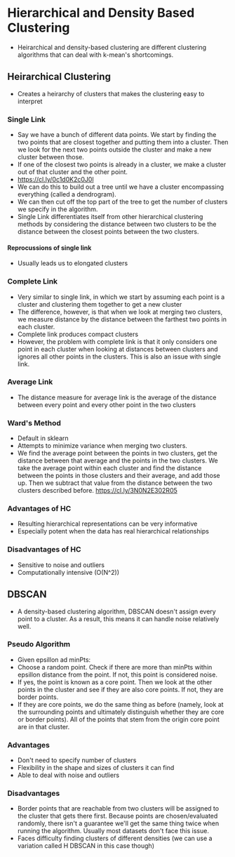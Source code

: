 # Hierarchical and Density Based Clustering
- Heirarchical and density-based clustering are different clustering algorithms that can deal with k-mean's shortcomings.

## Heirarchical Clustering
- Creates a heirarchy of clusters that makes the clustering easy to interpret

### Single Link
- Say we have a bunch of different data points. We start by finding the two points that are closest together and putting them into a cluster. Then we look for the next two points outside the cluster and make a new cluster between those.
- If one of the closest two points is already in a cluster, we make a cluster out of that cluster and the other point.
- https://cl.ly/0c1d0K2c0J0l
- We can do this to build out a tree until we have a cluster encompassing everything (called a dendrogram).
- We can then cut off the top part of the tree to get the number of clusters we specify in the algorithm.
- Single Link differentiates itself from other hierarchical clustering methods by considering the distance between two clusters to be the distance between the closest points between the two clusters.

#### Reprocussions of single link
- Usually leads us to elongated clusters

### Complete Link
- Very similar to single link, in which we start by assuming each point is a cluster and clustering them together to get a new cluster
- The difference, however, is that when we look at merging two clusters, we measure distance by the distance between the farthest two points in each cluster.
- Complete link produces compact clusters
- However, the problem with complete link is that it only considers one point in each cluster when looking at distances between clusters and ignores all other points in the clusters. This is also an issue with single link.

### Average Link
- The distance measure for average link is the average of the distance between every point and every other point in the two clusters

### Ward's Method
- Default in sklearn
- Attempts to minimize variance when merging two clusters.
- We find the average point between the points in two clusters, get the distance between that average and the points in the two clusters. We take the average point within each cluster and find the distance between the points in those clusters and their average, and add those up. Then we subtract that value from the distance between the two clusters described before. https://cl.ly/3N0N2E302R05

### Advantages of HC
- Resulting hierarchical representations can be very informative
- Especially potent when the data has real hierarchical relationships

### Disadvantages of HC
- Sensitive to noise and outliers
- Computationally intensive (O(N^2))

## DBSCAN
- A density-based clustering algorithm, DBSCAN doesn't assign every point to a cluster. As a result, this means it can handle noise relatively well.

### Pseudo Algorithm
- Given epsillon ad minPts:
- Choose a random point. Check if there are more than minPts within epsillon distance from the point. If not, this point is considered noise.
- If yes, the point is known as a core point. Then we look at the other points in the cluster and see if they are also core points. If not, they are border points.
- If they are core points, we do the same thing as before (namely, look at the surrounding points and ultimately distinguish whether they are core or border points). All of the points that stem from the origin core point are in that cluster.

### Advantages
- Don't need to specify number of clusters
- Flexibility in the shape and sizes of clusters it can find
- Able to deal with noise and outliers

### Disadvantages
- Border points that are reachable from two clusters will be assigned to the cluster that gets there first. Because points are chosen/evaluated randomly, there isn't a guarantee we'll get the same thing twice when running the algorithm. Usually most datasets don't face this issue.
- Faces difficulty finding clusters of different densities (we can use a variation called H DBSCAN in this case though)


